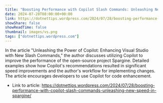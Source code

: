 ```yaml
---
title: "Boosting Performance with Copilot Slash Commands: Unleashing New Speed in Spargine"
date: 2024-07-28T08:00:00+00:00
link: https://dotnettips.wordpress.com/2024/07/28/boosting-performance-with-copilot-slash-commands-unleashing-new-speed-in-spargine/
showShare: false
showReadTime: false
thumbnail: images/vs.png
tags: ["dotnettips.wordpress.com"]
---
```

In the article "Unleashing the Power of Copilot: Enhancing Visual Studio with New Slash Commands," the author discusses utilizing Copilot to improve the performance of the open-source project Spargine. Detailed examples show how Copilot's recommendations resulted in significant speed improvements and the author's workflow for implementing changes. The article encourages developers to use Copilot for code enhancement.

- Link to article: https://dotnettips.wordpress.com/2024/07/28/boosting-performance-with-copilot-slash-commands-unleashing-new-speed-in-spargine/